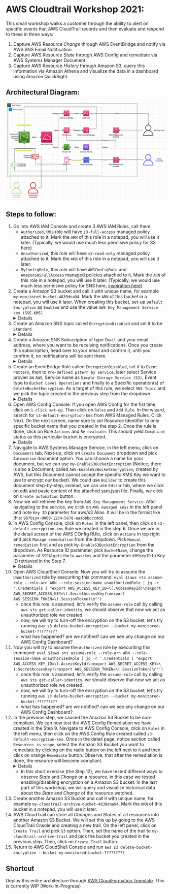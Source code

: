 # AWS Cloudtrail Workshop 2021:
This small workshop walks a customer through the ability to alert on specific events that AWS CloudTrail records and then evaluate and respond to these in three ways:
1. Capture AWS Resource *Change* through AWS EventBridge and notify via AWS SNS Email Notification
2. Capture AWS Resource *State* through AWS Config and remediate via AWS Systems Manager Document
3. Capture AWS Resource *History* through Amazon S3, query this information via Amazon Athena and visualize the data in a dashboard using Amazon QuickSight.

## Architectural Diagram:
![Architectural Diagram](/cloudtrail-workshop-2021.jpg)

## Steps to follow: 
1. Go into AWS IAM Console and create 3 AWS IAM Roles, call them:
    - `Authorized`, this role will have `s3-full-access` managed policy attached to it. Mark the `ARN` of this role in a notepad, you will use it later. (Typically, we would use much less permisive policy for S3 here)
    - `Unauthorized`, this role will have `s3-read-only` managed policy attached to it. Mark the `ARN` of this role in a notepad, you will use it later.
    - `MyConfigRole`, this role will have `AWSConfigRole` and `AmazonSNSFullAccess` managed policies attached to it. Mark the `ARN` of this role in a notepad, you will use it later. (Typically, we would use much less permisive policy for SNS here, [inspiration here](https://docs.aws.amazon.com/config/latest/developerguide/iamrole-permissions.html))
2. Create a Amazon S3 bucket and call it with unique name, for example `my-monitored-bucket-4839dna94`. Mark the `ARN` of this bucket in a notepad, you will use it later. When creating this bucket, set-up `Default Encryption` as `Enabled` and use the value `AWS Key Management Service key (SSE-KMS)` <details>![S3 Bucket Encryption Configuration](/step2.png)</details>
3. Create an Amazon SNS topic called `EncryptionDisabled` and set it to be `Standard` <details>![SNS Topic Configuration](/step3.png)</details>
4. Create a Amazon SNS Subscription of type `Email` and your email address, where you want to be receiving notifications. Once you create this subscription, head over to your email and confirm it, until you confirm it, no notifications will be sent there. <details>![SNS Subscription Configuration](/step4.png)</details>
5. Create an EventBridge Rule called `EncryptionDisabled`, set it to `Event Pattern`, then to `Pre-defined patern by service`, later select Service provier as `AWS`, Service name as `Simple Storage Service (S3)`, Event type to `Bucket Level Operations` and finally to a Specific operation(s) of `DeleteBucketEncryption`. As a target of this rule, we select `SNS Topic` and we pick the topic created in the previous step from the dropdown. <details>![EventBridge Rule Configuration](/step5.png)</details>
6. Open AWS Config Console. If you open AWS Config for the fist time, click on `1-click set-up`. Then click on `Rules` and `Add Rule`. In the wizard, search for `s3-default-encryption-kms` from AWS Managed Rules. Click Next. On the next screen, name sure to set Resource Identifier to only specific bucket name that you created in the step 2. Once the rule is done, click on Rule `Actions` and `Re-evaluate`. This should yield `Compliant` status as this particular bucket is encrypted. <details>![Config Rule Configuration](/step6.png)</details> 
7. Navigate to AWS Systems Manager Service, in the left menu, click on `Documents` tab. Next-up, click on `Create Document` dropdown and pick `Automation` document option. You can choose a name for your document, but we can use `My-EnableS3BucketEncryption` (Notice, there is also a Document, called `AWS-EnableS3BucketEncryption`, created by AWS, but this Document cannot accept the specific KMS Key we want to use to encrypt our bucket). We could use `Builder` to create this document step-by-step, instead, we can use `Editor` tab, where we click on edit and paste content of the attached [ssm.json](/ssm.json) file. Finally, we click on `Create automation` button.
8. Now we will retrieve the key from `AWS Key Management Service`. After navigating to the service, we click on `AWS managed keys` in the left panel and note `Key ID` parameter for aws/s3 Alias. It will be in the format like this: 	`9876zyx-0000-1234-5678-aaabbbcccddd`.
9. In AWS Config Console, click on `Rules` in the left panel, then click on `s3-default-encryption-kms` Rule we created in the step 6. Once we are in the detail screen of the AWS COnfig RUle, click on `Actions` in top right and pick `Manage remediation` from the dropdown. Pick `Manual remediation` first and as pick `My-EnableS3BucketEncryption` from the dropdown. As Resource ID parameter, pick `BucketName`, change the parameter of `SSEAlgotithm` to `aws:kms` and the parameter `KMSKeyID` to Key ID retrieved in the Step 7. <details>![Config Rule Remediation Configuration](/step8.png)</details>
10. Open AWS CloudShell Console. Now you will try to assume the `Unauthorized` role by execuriting this command: `eval $(aws sts assume-role --role-arn ARN --role-session-name unauthorizedRole | jq -r '.Credentials | "export AWS_ACCESS_KEY_ID=\(.AccessKeyId)\nexport AWS_SECRET_ACCESS_KEY=\(.SecretAccessKey)\nexport AWS_SESSION_TOKEN=\(.SessionToken)\n"')`
    - once this role is assumed, let's verify the `assume-role` call by calling `aws sts get-caller-identity`, we should observe that now we act as unauthorized role we created. 
    - now, we will try to turn-off the encryption on the S3 bucket, let's try running  `aws s3 delete-bucket-encryption --bucket my-monitored-bucket-?????????`
    - what has happened? are we notified? can we see any change on our AWS Config Dashboard?
11. Now you will try to assume the `Authorized` role by execuriting this command: `eval $(aws sts assume-role --role-arn ARN --role-session-name unauthorizedRole | jq -r '.Credentials | "export AWS_ACCESS_KEY_ID=\(.AccessKeyId)\nexport AWS_SECRET_ACCESS_KEY=\(.SecretAccessKey)\nexport AWS_SESSION_TOKEN=\(.SessionToken)\n"')`
    - once this role is assumed, let's verify the `assume-role` call by calling `aws sts get-caller-identity`, we should observe that now we act as unauthorized role we created. 
    - now, we will try to turn-off the encryption on the S3 bucket, let's try running  `aws s3 delete-bucket-encryption --bucket my-monitored-bucket-?????????`
    - what has happened? are we notified? can we see any change on our AWS Config Dashboard?
12. In the previous step, we caused the Amazon S3 Bucket to be non-compliant. We can now test the AWS Config Remediation we have created in the Step 9. Navigate to AWS Config Console, click on `Rules` in the left menu, then click on the AWS Config Rule created called `s3-default-encryption-kms`. Once in the detail page, notice section called `Resources in scope`, select the Amazon S3 Bucket you want to remediate by clicking on the radio button on the left next to it and then click on orange `Remediate` button. Observe, that after the remediation is done, the resource will become compliant. <details>![Config Rule Remediation Trigger](/step12.png)</details>
    - In this short exercise (the Step 12), we have tested different ways to observe *State* and *Change* on a resource, in this case we tested enabling/disabling encryption on a Amazon S3 bucket. In the last part of this workshop, we will query and visualize historical data about the *State* and *Change* of the resource watched.
13. Create another Amazon S3 Bucket and call it with unique name, for example `my-cloudtrail-archive-bucket-4839dna94`. Mark the `ARN` of this bucket in a notepad, you will use it later.
14. AWS CloudTrail can store all *Change*s and *State*s of all resources into another Amazon S3 Bucket. We will set this up by going to the AWS CloudTrail Cnsole and creating a new trail. On the left panel, click on `Create Trail` and pick `S3` option. Then, set the name of the trail to `my-cloudtrail-archive-trail` and pick the bucket you created in the previous step. Then, click on `Create Trail` button.
15. Return to AWS CloudShell Console and run `aws s3 delete-bucket-encryption --bucket my-monitored-bucket-?????????`

## Shortcut
Deploy this entire architecture through [AWS CloudFormation Template](/template.yaml). This is currently WIP (Work-In-Progress)